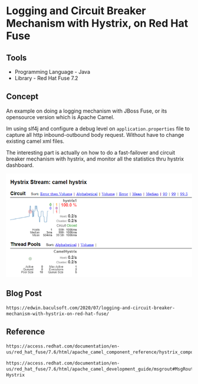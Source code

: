 Logging and Circuit Breaker Mechanism with Hystrix, on Red Hat Fuse
===================

Tools
-------------------
* Programming Language - Java
* Library - Red Hat Fuse 7.2

Concept 
-------------------
An example on doing a logging mechanism with JBoss Fuse, or its opensource version which is Apache Camel. 

Im using slf4j and configure a debug level on `application.properties` file to capture all http inbound-outbound body request. Without have to change existing camel xml files.

The interesting part is actually on how to do a fast-failover and circuit breaker mechanism with hystrix, and monitor all the statistics thru hystrix dashboard.

![Hystrix Dashboard](hystrix01.png)

Blog Post
------------------
```
https://edwin.baculsoft.com/2020/07/logging-and-circuit-breaker-mechanism-with-hystrix-on-red-hat-fuse/
```

Reference 
-------------------
```
https://access.redhat.com/documentation/en-us/red_hat_fuse/7.6/html/apache_camel_component_reference/hystrix_component
```

```
https://access.redhat.com/documentation/en-us/red_hat_fuse/7.6/html/apache_camel_development_guide/msgrout#MsgRout-Hystrix
```
